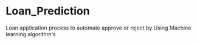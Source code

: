 # Loan_Prediction
Loan application process to automate approve or reject by Using Machine learning algorithm's
